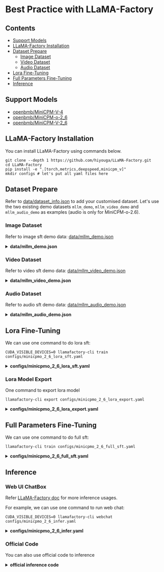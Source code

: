 # Best Practice with LLaMA-Factory

## Contents <!-- omit in toc -->

- [Support Models](#Support-Models)
- [LLaMA-Factory Installation](#LLaMA-Factory-Installation)
- [Dataset Prepare](#Dataset-Prepare)
  - [Image Dataset](#Image-Dataset)
  - [Video Dataset](#Video-Dataset)
  - [Audio Dataset](#Audio-Dataset)
- [Lora Fine-Tuning](#Lora-Fine-Tuning)
- [Full Parameters Fine-Tuning](#Full-Parameters-Fine-Tuning)
- [Inference](#Inference)

## Support Models
* [openbmb/MiniCPM-V-4](https://huggingface.co/openbmb/MiniCPM-V-4)
* [openbmb/MiniCPM-o-2_6](https://huggingface.co/openbmb/MiniCPM-o-2_6)
* [openbmb/MiniCPM-V-2_6](https://huggingface.co/openbmb/MiniCPM-V-2_6)

## LLaMA-Factory Installation

You can install LLaMA-Factory using commands below.

```
git clone --depth 1 https://github.com/hiyouga/LLaMA-Factory.git
cd LLaMA-Factory
pip install -e ".[torch,metrics,deepspeed,minicpm_v]"
mkdir configs # let's put all yaml files here 
```

## Dataset Prepare

Refer to [data/dataset_info.json](https://github.com/hiyouga/LLaMA-Factory/blob/main/data/dataset_info.json) to add your customised dataset. Let's use the two existing demo datasets `mllm_demo`, `mllm_video_demo` and `mllm_audio_demo` as examples (audio is only for MiniCPM-o-2.6).

### Image Dataset

Refer to image sft demo data: [data/mllm_demo.json](https://github.com/hiyouga/LLaMA-Factory/blob/main/data/mllm_demo.json)

<details>
  <summary>
    <b>data/mllm_demo.json</b>
  </summary>

```json
[
  {
    "messages": [
      {
        "content": "<image>Who are they?",
        "role": "user"
      },
      {
        "content": "They're Kane and Gretzka from Bayern Munich.",
        "role": "assistant"
      },
      {
        "content": "What are they doing?",
        "role": "user"
      },
      {
        "content": "They are celebrating on the soccer field.",
        "role": "assistant"
      }
    ],
    "images": [
      "mllm_demo_data/1.jpg"
    ]
  },
  {
    "messages": [
      {
        "content": "<image>Who is he?",
        "role": "user"
      },
      {
        "content": "He's Thomas Muller from Bayern Munich.",
        "role": "assistant"
      },
      {
        "content": "Why is he on the ground?",
        "role": "user"
      },
      {
        "content": "Because he's sliding on his knees to celebrate.",
        "role": "assistant"
      }
    ],
    "images": [
      "mllm_demo_data/2.jpg"
    ]
  },
  {
    "messages": [
      {
        "content": "<image>Please describe this image",
        "role": "user"
      },
      {
        "content": "Chinese astronaut Gui Haichao is giving a speech.",
        "role": "assistant"
      },
      {
        "content": "What has he accomplished?",
        "role": "user"
      },
      {
        "content": "He was appointed to be a payload specialist on Shenzhou 16 mission in June 2022, thus becoming the first Chinese civilian of Group 3 in space on 30 May 2023. He is responsible for the on-orbit operation of space science experimental payloads.",
        "role": "assistant"
      }
    ],
    "images": [
      "mllm_demo_data/3.jpg"
    ]
  }
]
```

</details>


### Video Dataset

Refer to video sft demo data: [data/mllm_video_demo.json](https://github.com/hiyouga/LLaMA-Factory/blob/main/data/mllm_video_demo.json)

<details>
  <summary>
    <b>data/mllm_video_demo.json</b>
  </summary>

```json
[
  {
    "messages": [
      {
        "content": "<video>Why is this video funny?",
        "role": "user"
      },
      {
        "content": "Because a baby is reading, and he is so cute!",
        "role": "assistant"
      }
    ],
    "videos": [
      "mllm_demo_data/1.mp4"
    ]
  },
  {
    "messages": [
      {
        "content": "<video>What is she doing?",
        "role": "user"
      },
      {
        "content": "She is cooking.",
        "role": "assistant"
      }
    ],
    "videos": [
      "mllm_demo_data/2.avi"
    ]
  },
  {
    "messages": [
      {
        "content": "<video>What's in the video?",
        "role": "user"
      },
      {
        "content": "A baby is playing in the living room.",
        "role": "assistant"
      }
    ],
    "videos": [
      "mllm_demo_data/3.mp4"
    ]
  }
]
```

</details>

### Audio Dataset

Refer to audio sft demo data: [data/mllm_audio_demo.json](https://github.com/hiyouga/LLaMA-Factory/blob/main/data/mllm_audio_demo.json)

<details>
  <summary>
    <b>data/mllm_audio_demo.json</b>
  </summary>

```json
[
  {
    "messages": [
      {
        "content": "<audio>What's that sound?",
        "role": "user"
      },
      {
        "content": "It is the sound of glass shattering.",
        "role": "assistant"
      }
    ],
    "audios": [
      "mllm_demo_data/1.mp3"
    ]
  },
  {
    "messages": [
      {
        "content": "<audio>What can you hear?",
        "role": "user"
      },
      {
        "content": "A woman is coughing.",
        "role": "assistant"
      }
    ],
    "audios": [
      "mllm_demo_data/2.wav"
    ]
  },
  {
    "messages": [
      {
        "content": "<audio>What does the person say?",
        "role": "user"
      },
      {
        "content": "Mister Quiller is the apostle of the middle classes and we are glad to welcome his gospel.",
        "role": "assistant"
      }
    ],
    "audios": [
      "mllm_demo_data/3.flac"
    ]
  }
]
```

</details>

## Lora Fine-Tuning

We can use one command to do lora sft:

```shell
CUDA_VISIBLE_DEVICES=0 llamafactory-cli train configs/minicpmo_2_6_lora_sft.yaml
```

<details>
  <summary>
    <b>configs/minicpmo_2_6_lora_sft.yaml</b>
  </summary>

```yaml
### model
model_name_or_path: openbmb/MiniCPM-o-2_6 # MiniCPM-o-2_6 MiniCPM-V-2_6
trust_remote_code: true

### method
stage: sft
do_train: true
finetuning_type: lora
lora_target: q_proj,v_proj

### dataset
dataset: mllm_demo # mllm_demo mllm_video_demo mllm_audio_demo
template: minicpm_o # minicpm_o minicpm_v
cutoff_len: 3072
max_samples: 1000
overwrite_cache: true
preprocessing_num_workers: 16

### output
output_dir: saves/minicpmo_2_6/lora/sft
logging_steps: 1
save_steps: 100
plot_loss: true
overwrite_output_dir: true
save_total_limit: 10

### train
per_device_train_batch_size: 2
gradient_accumulation_steps: 1
learning_rate: 1.0e-5
num_train_epochs: 20.0
lr_scheduler_type: cosine
warmup_ratio: 0.1
bf16: true
ddp_timeout: 180000000
save_only_model: true

### eval
do_eval: false
```

</details>

### Lora Model Export

One command to export lora model

```shell
llamafactory-cli export configs/minicpmo_2_6_lora_export.yaml
```

<details>
  <summary>
    <b>configs/minicpmo_2_6_lora_export.yaml</b>
  </summary>

```yaml
### model
model_name_or_path: openbmb/MiniCPM-o-2_6 # MiniCPM-o-2_6 MiniCPM-V-2_6
adapter_name_or_path: saves/minicpmo_2_6/lora/sft
template: minicpm_o # minicpm_o minicpm_v
finetuning_type: lora
trust_remote_code: true

### export
export_dir: models/minicpmo_2_6_lora_sft
export_size: 2
export_device: cpu
export_legacy_format: false
```

</details>

## Full Parameters Fine-Tuning

We can use one command to do full sft:

```shell
llamafactory-cli train configs/minicpmo_2_6_full_sft.yaml
```

<details>
  <summary>
    <b>configs/minicpmo_2_6_full_sft.yaml</b>
  </summary>

```yaml
### model
model_name_or_path: openbmb/MiniCPM-o-2_6 # MiniCPM-o-2_6 MiniCPM-V-2_6
trust_remote_code: true
freeze_vision_tower: true
print_param_status: true
flash_attn: fa2

### method
stage: sft
do_train: true
finetuning_type: full
deepspeed: configs/deepspeed/ds_z2_config.json

### dataset
dataset: mllm_demo # mllm_demo mllm_video_demo
template: minicpm_o # minicpm_o minicpm_v
cutoff_len: 3072
max_samples: 1000
overwrite_cache: true
preprocessing_num_workers: 16

### output
output_dir: saves/minicpmo_2_6/full/sft
logging_steps: 1
save_steps: 100
plot_loss: true
overwrite_output_dir: true
save_total_limit: 10

### train
per_device_train_batch_size: 2
gradient_accumulation_steps: 1
learning_rate: 1.0e-5
num_train_epochs: 20.0
lr_scheduler_type: cosine
warmup_ratio: 0.1
bf16: true
ddp_timeout: 180000000
save_only_model: true

### eval
do_eval: false
```
</details>

## Inference

### Web UI ChatBox

Refer [LLaMA-Factory doc](https://github.com/hiyouga/LLaMA-Factory/tree/main/examples#inferring-lora-fine-tuned-models) for more inference usages.

For example, we can use one command to run web chat:

```shell
CUDA_VISIBLE_DEVICES=0 llamafactory-cli webchat configs/minicpmo_2_6_infer.yaml
```

<details>
  <summary>
    <b>configs/minicpmo_2_6_infer.yaml</b>
  </summary>

```yaml
model_name_or_path: saves/minicpmo_2_6/full/sft
template: minicpm_o # minicpm_o minicpm_v
infer_backend: huggingface
trust_remote_code: true
```
</details>

### Official Code
You can also use official code to inference

<details>
  <summary>
    <b>official inference code</b>
  </summary>
  
```python
# test.py
import torch
from PIL import Image
from transformers import AutoModel, AutoTokenizer

model_id = "saves/minicpmo_2_6/full/sft"
model = AutoModel.from_pretrained(model_id, trust_remote_code=True,
    attn_implementation='sdpa', torch_dtype=torch.bfloat16) # sdpa or flash_attention_2, no eager
model = model.eval().cuda()
tokenizer = AutoTokenizer.from_pretrained(model_id, trust_remote_code=True)

image = Image.open('data/mllm_demo_data/1.jpg').convert('RGB')
question = 'Who are they??'
msgs = [{'role': 'user', 'content': [image, question]}]

res = model.chat(
    image=None,
    msgs=msgs,
    tokenizer=tokenizer
)
print(res)
```

</details>
